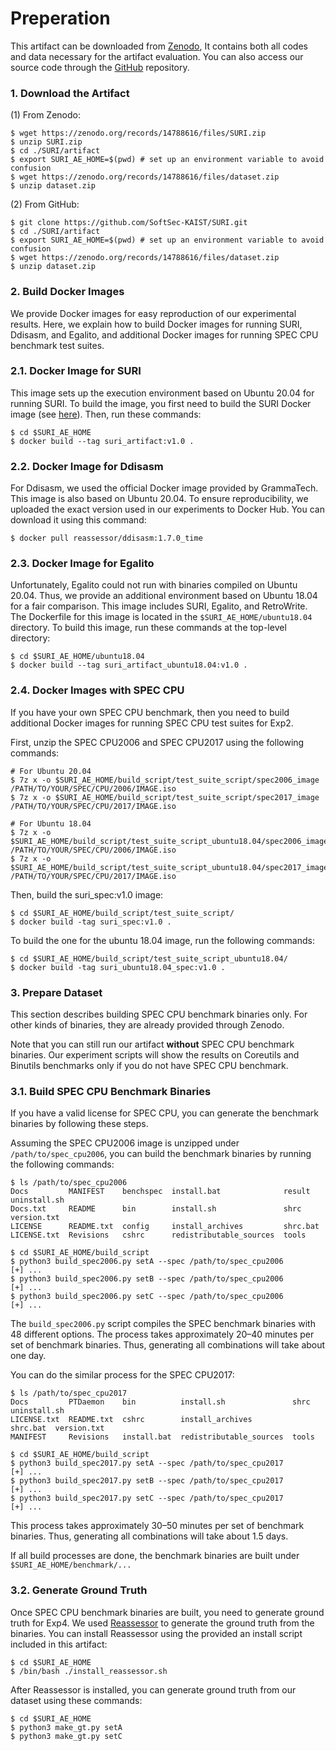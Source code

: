 # Preperation

This artifact can be downloaded from
[Zenodo](https://zenodo.org/records/14788616), It contains both all codes and
data necessary for the artifact evaluation.  You can also access our source
code through the [GitHub](https://github.com/SoftSec-KAIST/SURI) repository.

### 1. Download the Artifact

(1) From Zenodo:
```
$ wget https://zenodo.org/records/14788616/files/SURI.zip
$ unzip SURI.zip
$ cd ./SURI/artifact
$ export SURI_AE_HOME=$(pwd) # set up an environment variable to avoid confusion
$ wget https://zenodo.org/records/14788616/files/dataset.zip
$ unzip dataset.zip
```

(2) From GitHub:
```
$ git clone https://github.com/SoftSec-KAIST/SURI.git
$ cd ./SURI/artifact
$ export SURI_AE_HOME=$(pwd) # set up an environment variable to avoid confusion
$ wget https://zenodo.org/records/14788616/files/dataset.zip
$ unzip dataset.zip
```

### 2. Build Docker Images

We provide Docker images for easy reproduction of our experimental results. Here,
we explain how to build Docker images for running SURI, Ddisasm, and Egalito, and
additional Docker images for running SPEC CPU benchmark test suites.

### 2.1. Docker Image for SURI

This image sets up the execution environment based on Ubuntu 20.04 for running
SURI. To build the image, you first need to build the SURI Docker image (see
[here](../README.md#docker-environment)).
Then, run these commands:
```
$ cd $SURI_AE_HOME
$ docker build --tag suri_artifact:v1.0 .
```

### 2.2. Docker Image for Ddisasm

For Ddisasm, we used the official Docker image provided by GrammaTech. This
image is also based on Ubuntu 20.04. To ensure reproducibility, we uploaded
the exact version used in our experiments to Docker Hub. You can download it
using this command:
```
$ docker pull reassessor/ddisasm:1.7.0_time
```

### 2.3. Docker Image for Egalito

Unfortunately, Egalito could not run with binaries compiled on Ubuntu 20.04.
Thus, we provide an additional environment based on Ubuntu 18.04 for a fair
comparison. This image includes SURI, Egalito, and RetroWrite. The Dockerfile
for this image is located in the `$SURI_AE_HOME/ubuntu18.04` directory. To build this
image, run these commands at the top-level directory:
```
$ cd $SURI_AE_HOME/ubuntu18.04
$ docker build --tag suri_artifact_ubuntu18.04:v1.0 .
```

### 2.4. Docker Images with SPEC CPU

If you have your own SPEC CPU benchmark, then you need to build additional Docker images for running SPEC CPU test suites for Exp2.

First, unzip the SPEC CPU2006 and SPEC CPU2017 using the following commands:
```
# For Ubuntu 20.04
$ 7z x -o $SURI_AE_HOME/build_script/test_suite_script/spec2006_image /PATH/TO/YOUR/SPEC/CPU/2006/IMAGE.iso
$ 7z x -o $SURI_AE_HOME/build_script/test_suite_script/spec2017_image /PATH/TO/YOUR/SPEC/CPU/2017/IMAGE.iso

# For Ubuntu 18.04
$ 7z x -o $SURI_AE_HOME/build_script/test_suite_script_ubuntu18.04/spec2006_image /PATH/TO/YOUR/SPEC/CPU/2006/IMAGE.iso
$ 7z x -o $SURI_AE_HOME/build_script/test_suite_script_ubuntu18.04/spec2017_image /PATH/TO/YOUR/SPEC/CPU/2017/IMAGE.iso
```

Then, build the suri_spec:v1.0 image:
```
$ cd $SURI_AE_HOME/build_script/test_suite_script/
$ docker build -tag suri_spec:v1.0 .
```

To build the one for the ubuntu 18.04 image, run the following commands:
```
$ cd $SURI_AE_HOME/build_script/test_suite_script_ubuntu18.04/
$ docker build -tag suri_ubuntu18.04_spec:v1.0 .
```

### 3. Prepare Dataset

This section describes building SPEC CPU benchmark binaries only. For other kinds of binaries, they are already provided through Zenodo.

Note that you can still run our artifact **without** SPEC CPU benchmark binaries.
Our experiment scripts will show the results on Coreutils and Binutils benchmarks
only if you do not have SPEC CPU benchmark.

### 3.1. Build SPEC CPU Benchmark Binaries

If you have a valid license for SPEC CPU, you can generate the benchmark
binaries by following these steps.

Assuming the SPEC CPU2006 image is unzipped under `/path/to/spec_cpu2006`, you can
build the benchmark binaries by running the following commands:
```
$ ls /path/to/spec_cpu2006
Docs         MANIFEST    benchspec  install.bat              result    uninstall.sh
Docs.txt     README      bin        install.sh               shrc      version.txt
LICENSE      README.txt  config     install_archives         shrc.bat
LICENSE.txt  Revisions   cshrc      redistributable_sources  tools

$ cd $SURI_AE_HOME/build_script
$ python3 build_spec2006.py setA --spec /path/to/spec_cpu2006
[+] ...
$ python3 build_spec2006.py setB --spec /path/to/spec_cpu2006
[+] ...
$ python3 build_spec2006.py setC --spec /path/to/spec_cpu2006
[+] ...
```
The `build_spec2006.py` script compiles the SPEC benchmark binaries with
48 different options. The process takes approximately 20–40 minutes per set of
benchmark binaries. Thus, generating all combinations will take about one day.

You can do the similar process for the SPEC CPU2017:
```
$ ls /path/to/spec_cpu2017
Docs         PTDaemon    bin          install.sh               shrc      uninstall.sh
LICENSE.txt  README.txt  cshrc        install_archives         shrc.bat  version.txt
MANIFEST     Revisions   install.bat  redistributable_sources  tools

$ cd $SURI_AE_HOME/build_script
$ python3 build_spec2017.py setA --spec /path/to/spec_cpu2017
[+] ...
$ python3 build_spec2017.py setB --spec /path/to/spec_cpu2017
[+] ...
$ python3 build_spec2017.py setC --spec /path/to/spec_cpu2017
[+] ...
```
This process takes approximately 30–50 minutes per set of benchmark binaries.
Thus, generating all combinations will take about 1.5 days.

If all build processes are done, the benchmark binaries are built under `$SURI_AE_HOME/benchmark/...`

### 3.2. Generate Ground Truth

Once SPEC CPU benchmark binaries are built, you need to generate ground truth for Exp4.
We used [Reassessor](https://github.com/SoftSec-KAIST/Reassessor) to generate the ground truth from the binaries. You can
install Reassessor using the provided an install script included in this artifact:
```
$ cd $SURI_AE_HOME
$ /bin/bash ./install_reassessor.sh
```

After Reassessor is installed, you can generate ground truth from our dataset using these commands:
```
$ cd $SURI_AE_HOME
$ python3 make_gt.py setA
$ python3 make_gt.py setC
```
